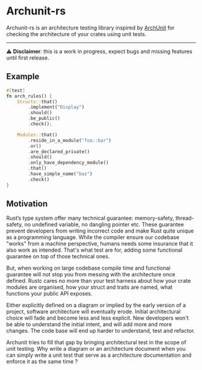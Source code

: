 # Archunit-rs

Archunit-rs is an architecture testing library inspired by [ArchUnit](https://www.archunit.org/) for checking
the architecture of your crates using unit tests.

---

⚠️ **Disclaimer**: this is a work in progress, expect bugs and missing features until first release.

## Example

```rust
#[test]
fn arch_rules() {
    Structs::that()
        .implement("Display")
        .should()
        .be_public()
        .check();

    Modules::that()
        .reside_in_a_module("foo::bar")
        .or()
        .are_declared_private()
        .should()
        .only_have_dependency_module()
        .that()
        .have_simple_name("baz")
        .check()
}
```

## Motivation

Rust’s type system offer many technical guarantee: memory-safety, thread-safety, no undefined variable, no dangling
pointer etc.
These guarantee prevent developers from writing incorrect code and make Rust quite unique as a programming language.
While the compiler ensure our codebase "works" from a machine perspective, humans needs some insurance that it also work
as intended. That's what test are for, adding some functional guarantee on top of those technical ones.

But, when working on large codebase compile time and functional guarantee will not stop you
from messing with the architecture once defined.
Rustc cares no more than your test harness about how your crate modules are organised, how your struct and traits
are named, what functions your public API exposes.

Either explicitly defined on a diagram or implied by the early version of a project, software architecture will
eventually erode.
Initial architectural choice will fade and become less and less explicit.
New developers won't be able to understand the initial intent, and will add more and more changes. The code base will
end up
harder to understand, test and refactor.

Archunit tries to fill that gap by bringing architectural test in the scope of unit testing.
Why write a diagram or an architecture document when you can simply write a unit test that
serve as a architecture documentation and enforce it as the same time ?


